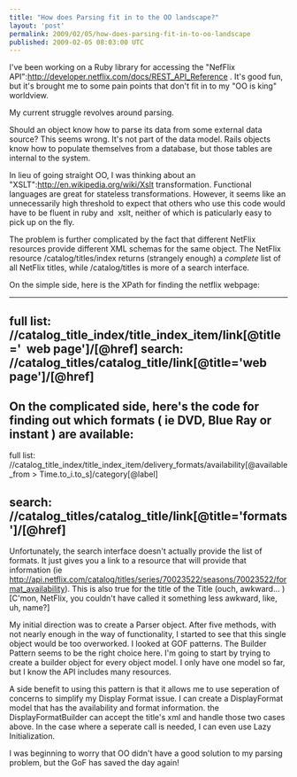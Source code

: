 ```yaml
---
title: "How does Parsing fit in to the OO landscape?"
layout: 'post'
permalink: 2009/02/05/how-does-parsing-fit-in-to-oo-landscape
published: 2009-02-05 08:03:00 UTC
---
```

I've been working on a Ruby library for accessing the &quot;NefFlix API&quot;:http://developer.netflix.com/docs/REST_API_Reference . It's good fun, but it's brought me to some pain points that don't fit in to my &quot;OO is king&quot; worldview.

My current struggle revolves around parsing.

Should an object know how to parse its data from some external data source? This seems wrong. It's not part of the data model. Rails objects know how to populate themselves from a database, but those tables are internal to the system.

In lieu of going straight OO, I was thinking about an &quot;XSLT&quot;:http://en.wikipedia.org/wiki/Xslt transformation. Functional languages are great for stateless transformations. However, it seems like an unnecessarily high threshold to expect that others who use this code would have to be fluent in ruby and  xslt, neither of which is paticularly easy to pick up on the fly.

The problem is further complicated by the fact that different NetFlix resources provide different XML schemas for the same object. The NetFlix resource /catalog/titles/index returns (strangely enough) a _complete_ list of all NetFlix titles, while /catalog/titles is more of a search interface.

On the simple side, here is the XPath for finding the netflix webpage:

---
full list: //catalog_title_index/title_index_item/link[@title='  web page']/[@href]
search: //catalog_titles/catalog_title/link[@title='web page']/[@href]
---

On the complicated side, here's the code for finding out which formats ( ie DVD, Blue Ray or instant ) are available:
---
full list: 
//catalog_title_index/title_index_item/delivery_formats/availability[@available_from &gt; Time.to_i.to_s]/category[@label]

search: 
//catalog_titles/catalog_title/link[@title='formats']/[@href]
---

Unfortunately, the search interface doesn't actually provide the list of formats. It just gives you a link to a resource that will provide that information (ie http://api.netflix.com/catalog/titles/series/70023522/seasons/70023522/format_availability). This is also true for the title of the Title (ouch, awkward... ) [C'mon, NetFlix, you couldn't have called it something less awkward, like, uh, name?]

My initial direction was to create a Parser object. After five methods, with not nearly enough in the way of functionality, I started to see that this single object would be too overworked. I looked at GOF patterns. The Builder Pattern seems to be the right choice here. I'm going to start by trying to create a builder object for every object model. I only have one model so far, but I know the API includes many resources.

A side benefit to using this pattern is that it allows me to use seperation of concerns to simplify my Display Format issue. I can create a DisplayFormat model that has the availability and format information. the DisplayFormatBuilder can accept the title's xml and handle those two cases above. In the case where a seperate call is needed, I can even use Lazy Initialization.

I was beginning to worry that OO didn't have a good solution to my parsing problem, but the GoF has saved the day again!
